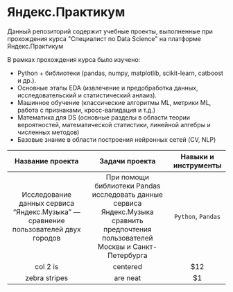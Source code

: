# Яндекс.Практикум
Данный репозиторий содержит учебные проекты, выполненные при прохождения курса "Специалист по Data Science" на платформе Яндекс.Практикум

В рамках прохождения курса было изучено:
* Python + библиотеки (pandas, numpy, matplotlib, scikit-learn, catboost и др.).
* Основные этапы EDA (извлечение и предобработка данных, исследовательский и статистический анлаиз).
* Машинное обучение (классические алгоритмы ML, метрики ML, работа с признаками, кросс-валидация и т.д.)
* Математика для DS (основные разделы в области теории вероятностей, математической статистики, линейной алгебры и численных методов)
* Базовые знание в области построения нейронных сетей (CV, NLP)

| Название проекта | Задачи проекта | Навыки и инструменты  |
| :----:   |:-------------:   | :-----:               |
| Исследование данных сервиса “Яндекс.Музыка” — сравнение пользователей двух городов         | При помощи библиотеки Pandas исследовать данные сервиса Яндекс.Музыка сравнить предпочтения пользователей Москвы и Санкт-Петербурга    | `Python`, `Pandas`                 |
| col 2 is         | centered         |   $12                 |
| zebra stripes    | are neat         |    $1                 |
